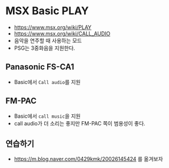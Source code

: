 # MSX Basic PLAY

- https://www.msx.org/wiki/PLAY
- https://www.msx.org/wiki/CALL_AUDIO
- 음악을 연주할 때 사용하는 모드
- PSG는 3중화음을 지원한다.

## Panasonic FS-CA1

- Basic에서 `Call audio`를 지원

## FM-PAC

- Basic에서 `call music`을 지원
- call audio가 더 소리는 좋지만 FM-PAC 쪽이 범용성이 좋다.

## 연습하기

- https://m.blog.naver.com/0429kmk/20026145424 를 옮겨보자
